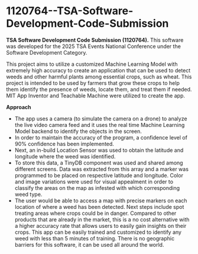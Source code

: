 # 1120764--TSA-Software-Development-Code-Submission
**TSA Software Development Code Submission (1120764).**
This software was developed for the 2025 TSA Events National Conference under the Software Development Category.

This project aims to utilize a customized Machine Learning Model with extremely high accuracy to create an application that can be used to detect weeds and other harmful plants among essential crops, such as wheat. This project is intended to be used by farmers that grow these crops to help them identify the presence of weeds, locate them, and treat them if needed. MIT App Inventor and Teachable Machine were utilized to create the app.

**Approach**
- The app uses a camera (to simulate the camera on a drone) to analyze the live video camera feed and it uses the real time Machine Learning Model backend to identify the objects in the screen.
- In order to maintain the accuracy of the program, a confidence level of 90% confidence has been implemented.
- Next, an in-build Location Sensor was used to obtain the latitude and longitude where the weed was identified.
- To store this data, a TinyDB component was used and shared among different screens. Data was extracted from this array and a marker was programmed to be placed on respective latitude and longitude. Color and image variations were used for visual appealment in order to classify the areas on the map as infested with which corresponding weed type.
- The user would be able to access a map with precise markers on each location of where a weed has been detected. Next steps include spot treating areas where crops could be in danger. Compared to other products that are already in the market, this is a no cost alternative with a higher accuracy rate that allows users to easily gain insights on their crops.
This app can be easily trained and customized to identify any weed with less than 5 minutes of training. There is no geographic barriers for this software, it can be used all around the world. 


